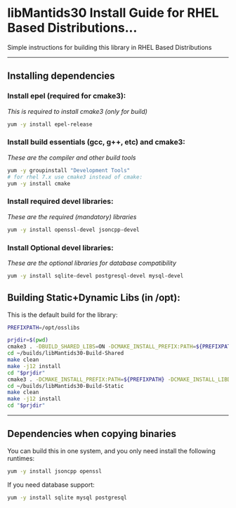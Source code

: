# libMantids30 Install Guide for RHEL Based Distributions...

Simple instructions for building this library in RHEL Based Distributions

***

## Installing dependencies

### Install epel (required for cmake3):
*This is required to install cmake3 (only for build)*
```bash
yum -y install epel-release
```

### Install build essentials (gcc, g++, etc) and cmake3:

*These are the compiler and other build tools*

```bash
yum -y groupinstall "Development Tools"
# for rhel 7.x use cmake3 instead of cmake:
yum -y install cmake
```

### Install required devel libraries:

*These are the required (mandatory) libraries*

```bash
yum -y install openssl-devel jsoncpp-devel
```

### Install Optional devel libraries:

*These are the optional libraries for database compatibility*

```bash
yum -y install sqlite-devel postgresql-devel mysql-devel
```

## Building Static+Dynamic Libs (in /opt):

This is the default build for the library:

```bash
PREFIXPATH=/opt/osslibs

prjdir=$(pwd)
cmake3 . -DBUILD_SHARED_LIBS=ON -DCMAKE_INSTALL_PREFIX:PATH=${PREFIXPATH} -DCMAKE_INSTALL_LIBDIR=lib -B~/builds/libMantids30-Build-Shared
cd ~/builds/libMantids30-Build-Shared
make clean
make -j12 install
cd "$prjdir"
cmake3 . -DCMAKE_INSTALL_PREFIX:PATH=${PREFIXPATH} -DCMAKE_INSTALL_LIBDIR=lib -B~/builds/libMantids30-Build-Static
cd ~/builds/libMantids30-Build-Static
make clean
make -j12 install
cd "$prjdir"
```


***
## Dependencies when copying binaries

You can build this in one system, and you only need install the following runtimes:

```bash
yum -y install jsoncpp openssl 
```

If you need database support:

```bash
yum -y install sqlite mysql postgresql
```
